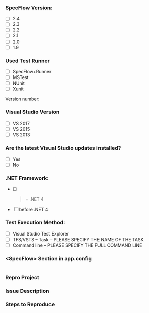 <!-- PLEASE GIVE YOUR ISSUE A SENSIBLE NAME. This makes it easier to identify issues at a glance -->


<!-- PLEASE CHECK THE OPTIONS THAT APPLY TO YOU BY ADDING AN 'x' TO THE CORRESPONDING CHECKBOX ('[ ]') -->
### SpecFlow Version:
- [ ] 2.4
- [ ] 2.3
- [ ]	2.2
- [ ]	2.1
- [ ]	2.0
- [ ]	1.9
 
### Used Test Runner 
- [ ] SpecFlow+Runner
- [ ]	MSTest 
- [ ]	NUnit
- [ ]	Xunit

<!-- PLEASE INCLUDE THE VERSION NUMBER OF YOUR TEST RUNNER -->
Version number:


### Visual Studio Version
- [ ]	VS 2017
- [ ]	VS 2015
- [ ]	VS 2013

### Are the latest Visual Studio updates installed?
- [ ]	Yes
- [ ]	No
 
### .NET Framework:
- [ ]	>= .NET 4
- [ ]	before .NET 4

### Test Execution Method:
- [ ]	Visual Studio Test Explorer
- [ ]	TFS/VSTS – Task – PLEASE SPECIFY THE NAME OF THE TASK
- [ ]	Command line – PLEASE SPECIFY THE FULL COMMAND LINE
 
### &lt;SpecFlow> Section in app.config
<!-- PLEASE COPY THE ENTRIE <SpecFlow> SECTION IN YOUR .config FILE AND PASTE IT BETWEEN THE TWO CODE MARKERS (```) BELOW -->
```

```

### Repro Project
<!-- PLEASE INCLUDE A LINK TO A PROJECT THAT DEMONSTRATES THE ISSUE YOU ARE REPORTING, IF POSSIBLE 
For information on how to include a useful repro, refer to https://stackoverflow.com/help/mcve
-->

### Issue Description
<!-- PLEASE PROVIDE AS MUCH INFORMATION AS POSSIBLE ON THE ISSUE -->

### Steps to Reproduce
<!-- PLEASE DESCRIBE THE STEPS REQUIRED TO REPRODUCE THIS ISSUE, IF POSSIBLE -->

